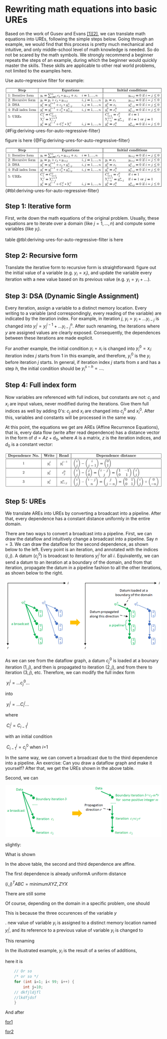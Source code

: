 # Rewriting math equations into basic UREs

Based on the work of Gusev and Evans [[1]](#1)[[2]](#2),  we can translate math equations into UREs, following the simple steps below. Going through an example, we would find that this process is pretty much mechanical and intuitive, and only middle-school level of math knowledge is needed. So do not be scared by the math symbols. We strongly recommend a beginner repeats the steps of an example, during which the beginner would quickly master the skills. These skills are applicable to other real world problems, not limited to the examples here.

Use auto-regressive filter for example:

![Deriving ures](./img/deriving-ures-for-auto-regressive-filter.png){#Fig:deriving-ures-for-auto-regressive-filter}

figure is here {@Fig:deriving-ures-for-auto-regressive-filter}

![](./img/deriving-ures-for-auto-regressive-filter.png){#tbl:deriving-ures-for-auto-regressive-filter}

## Step 1: Iterative form

First, write down the math equations of the original problem. Usually, these equations are to iterate over a domain (like $j=1,..., n$) and compute some variables (like $y_i$).

table @tbl:deriving-ures-for-auto-regressive-filter is here

## Step 2: Recursive form

Translate the iterative form to recursive form is straightforward: figure out the initial value of a variable (e.g. $y_i=x_i$), and update the variable every iteration with a new value based on its previous value (e.g. $y_i=y_i+...$).

## Step 3: DSA (Dynamic Single Assignment)

Every iteration, assign a variable to a distinct memory location. Every writing to a variable (and correspondingly,  every reading of the variable) are indicated by the iteration index. For example, in iteration $j$,  $y_i=y_i+...y_{i-j}$ is changed into  $y_i^j=y_i^{j-1}+...y_{i-j}^n$. After such renaming, the iterations where $y$ are assigned values are clearly exposed. Consequently, the dependences between these iterations are made explicit.  

For another example, the initial condition $y_i=x_i$ is changed into  $y_i^0=x_i$: iteration index $j$ starts from 1 in this example, and therefore,  $y_i^0$ is the $y_i$ before iteration $j$ starts. In general, if iteration index $j$ starts from $s$ and has a step $h$, the initial condition should be $y_i^{s-h}=...$.

## Step 4: Full index form

Now variables are referenced with full indices, but constants are not: $c_j$ and $x_i$ are input values, never modified during the iterations. Give them full indices as well by adding 0's:  $c_j$ and $x_i$ are changed into $c_j^0$ and $x_i^0$. After this, variables and constants will be processed in the same way.

At this point, the equations we get are AREs (Affine Recurrence Equations), that is, every data flow (write after read dependence) has a distance vector in the form of $d=Az+d_0$, where $A$ is a matrix, $z$ is the iteration indices, and $d_0$ is a constant vector:

![](./img/affine-deps-of-auto-regressive-filter.png)

## Step 5: UREs

We translate AREs into UREs by converting a broadcast into a pipeline. After that, every dependence has a constant distance uniformly in the entire domain.

There are two ways to convert a broadcast into a pipeline. First, we can draw the dataflow and intuitively change a broadcast into a pipeline. Say $n=3$. We can draw the dataflow for the second dependence, as shown below to the left.  Every point is an iteration, and annotated with the indices ($i, j$). A datum ($c_j^0$) is broadcast to iterations $y_i^j$ for all $i$. Equivalently, we can send a datum to an iteration at a boundary of the domain, and from that iteration, propagate the datum in a pipeline fashion to all the other iterations, as shown below to the right.

![](./img/broadcast-to-pipeline-arf.png)

As we can see from the dataflow graph, a datum $c_j^0$ is  loaded at a bounary iteration $(1,j)$, and then is propagated to iteration $(2, j)$, and from there to iteration $(3, j)$, etc. Therefore, we can modify the full index form

​                             $y_i^j=...c_j^0...$

 into

​                            $y_i^j=...C_i^j...$

where

​                           $C_i^j=C_{i-1}^j$

 with an initial condition

​                           $C_{i-1}^j=c_j^0$ when $i$=1

In the same way, we can convert a broadcast due to the third dependence into a pipeline. An exercise: Can you draw a dataflow graph and make it yourself? After that, we get the UREs shown in the above table.

Second, we can 

![](./img/broadcast-to-pipeline.png)

slightly:

 

What is shown 

In the above table, the second and third dependence are affine. 

The first dependence is already uniformA uniform distance 

$( i, j )^T  ABC = \mathrm{minimum}{\mathit{XYZ}, \mathit{ZYX}}$


There are still some 

Of course, depending on the domain in a specific problem, one should 

This is because the three occurences of the variable $y$ 

. new value of variable $y_i$ is assigned to a distinct memory location named $y_i^j$, and its reference to a previous value of variable $y_i$ is changed to 

This renaming 

 In the illustrated example, $y_i$ is the result of a series of additions,     

here it is

```cpp
    // Or so
    /* or so */
    for (int i=1; i< 99; i++) {
        int j=10;
    // dkfjldjfl
    //lkdfjdsf
    }

```

And after

[for1](README.md#Design-for-Data-Buffering)

[for2](#here-it-is)
